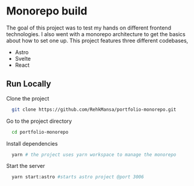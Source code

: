 # Monorepo build

The goal of this project was to test my hands on different frontend technologies.
I also went with a monorepo architecture to get the basics about how to set one up.
This project features three different codebases,

-   Astro
-   Svelte
-   React

## Run Locally

Clone the project

```bash
  git clone https://github.com/RehkMansa/portfolio-monorepo.git
```

Go to the project directory

```bash
  cd portfolio-monorepo
```

Install dependencies

```bash
  yarn # the project uses yarn workspace to manage the monorepo
```

Start the server

```bash
  yarn start:astro #starts astro project @port 3006
```
